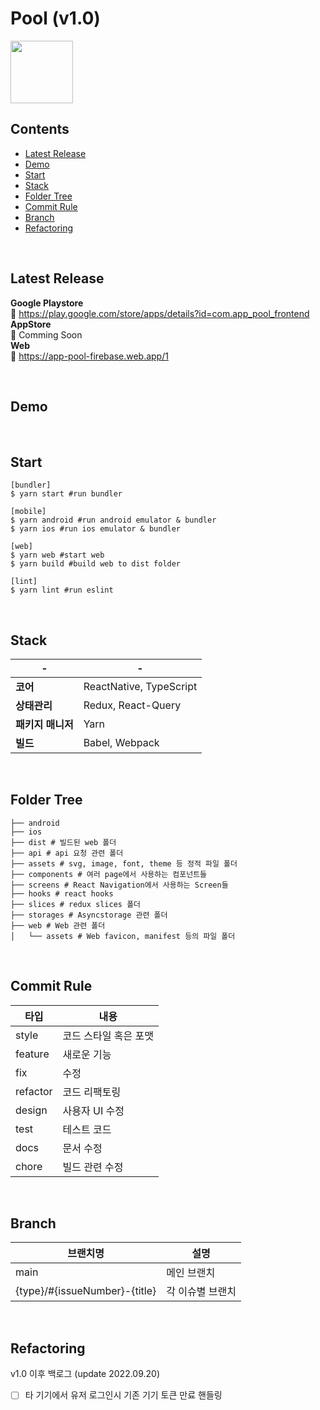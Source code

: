 # Pool (v1.0)

<image src="https://user-images.githubusercontent.com/66757141/191906174-e5a5d5d4-6762-41ea-9447-11490985ff4f.png" width="100px"/>

## Contents
- [Latest Release](#latest-release)
- [Demo](#demo)
- [Start](#start)
- [Stack](#stack)
- [Folder Tree](#folder-tree)
- [Commit Rule](#commit-rule)
- [Branch](#branch)
- [Refactoring](#refactoring)

<br/>

## Latest Release
**Google Playstore**  
🔗 https://play.google.com/store/apps/details?id=com.app_pool_frontend  
**AppStore**  
🔗 Comming Soon  
**Web**  
🔗 https://app-pool-firebase.web.app/1

<br/>

## Demo



<br/>

## Start
```
[bundler]
$ yarn start #run bundler

[mobile]
$ yarn android #run android emulator & bundler 
$ yarn ios #run ios emulator & bundler

[web]
$ yarn web #start web
$ yarn build #build web to dist folder

[lint]
$ yarn lint #run eslint
```

<br/>

## Stack
| -        | -                      |
|-------------|-------------------------|
| **코어**      | ReactNative, TypeScript |
| **상태관리**    | Redux, React-Query     |
| **패키지 매니저** | Yarn                 |
| **빌드**      | Babel, Webpack          |


<br/>

## Folder Tree
```
├── android
├── ios
├── dist # 빌드된 web 폴더
├── api # api 요청 관련 폴더
├── assets # svg, image, font, theme 등 정적 파일 폴더
├── components # 여러 page에서 사용하는 컴포넌트들
├── screens # React Navigation에서 사용하는 Screen들
├── hooks # react hooks
├── slices # redux slices 폴더
├── storages # Asyncstorage 관련 폴더
├── web # Web 관련 폴더
│   └── assets # Web favicon, manifest 등의 파일 폴더
```

<br/>

## Commit Rule
| 타입     | 내용                  |
|----------|-----------------------|
| style    | 코드 스타일 혹은 포맷 |
| feature  | 새로운 기능           |
| fix      | 수정                  |
| refactor | 코드 리팩토링         |
| design   | 사용자 UI 수정        |
| test     | 테스트 코드           |
| docs     | 문서 수정             |
| chore    | 빌드 관련 수정        |

<br/>

## Branch
| 브랜치명                        | 설명                  |
|--------------------------------|-----------------------|
| main                           | 메인 브랜치            |
| {type}/#{issueNumber}-{title}  | 각 이슈별 브랜치       |

<br/>

## Refactoring
v1.0 이후 백로그 (update 2022.09.20)

- [ ] 타 기기에서 유저 로그인시 기존 기기 토큰 만료 핸들링
